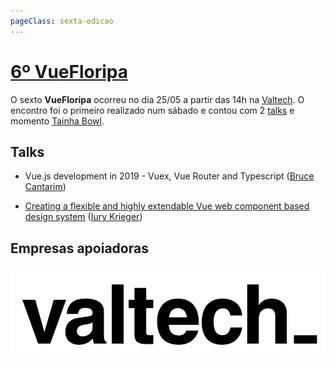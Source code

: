 ```yaml
---
pageClass: sexta-edicao
---
```


# [6º VueFloripa](https://www.meetup.com/vuefloripa/events/260940270/)

O sexto **VueFloripa** ocorreu no dia 25/05 a partir das 14h na [Valtech](https://goo.gl/maps/WU6BvFfJGqNdo2Lz6). O encontro foi o primeiro realizado num sábado e contou com 2 [talks](/formatos/talk.html) e momento [Tainha Bowl](/formatos/tainha-bowl.html).

## Talks

- Vue.js development in 2019 - Vuex, Vue Router and Typescript ([Bruce Cantarim](https://github.com/brucecantarim))

- <a href="/talks/06_iury-krieger.pdf" target="_blank" type="application/pdf">Creating a flexible and highly extendable Vue web component based design system</a> ([Iury Krieger](https://github.com/iurykrieger))

## Empresas apoiadoras

<div class='apoiadores'>
  <a href='https://www.valtech.com/'>
    <img alt='Valtech_' src='/apoiadores/valtech.png'>
  </a>
</div>

<style>
  .sexta-edicao img {
    margin-top: 20px;
    margin-right: 20px;
    height: 100px;
  }

  .sexta-edicao .apoiadores {
    text-align: center;
  }
</style>